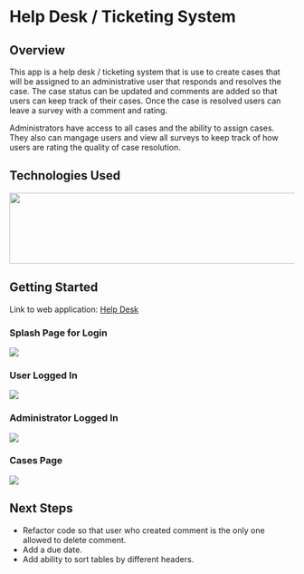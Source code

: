 # Help Desk / Ticketing System

## Overview
This app is a help desk / ticketing system that is use to create cases that will be assigned to an administrative user that responds and resolves the case. The case status can be updated and comments are added so that users can keep track of their cases. Once the case is resolved users can leave a survey with a comment and rating.

Administrators have access to all cases and the ability to assign cases. They also can mangage users and view all surveys to keep track of how users are rating the quality of case resolution.

## Technologies Used
<img src="https://i.imgur.com/Wn6w3Tf.png" height="125" width="550">

## Getting Started

Link to web application: <a href="" target="_blank">Help Desk</a>

### Splash Page for Login
<img src="https://i.imgur.com/SDc6MLD.png">

### User Logged In
<img src="https://i.imgur.com/wXwQLuZ.png">

### Administrator Logged In
<img src="https://i.imgur.com/v9JbznG.png">

### Cases Page
<img src="https://i.imgur.com/RxMsdEz.png">

## Next Steps
- Refactor code so that user who created comment is the only one allowed to delete comment.
- Add a due date.
- Add ability to sort tables by different headers.

